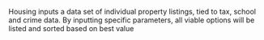Housing inputs a data set of individual property listings, tied to tax, school and crime data. By inputting specific parameters, all viable options will be listed and sorted based on best value
